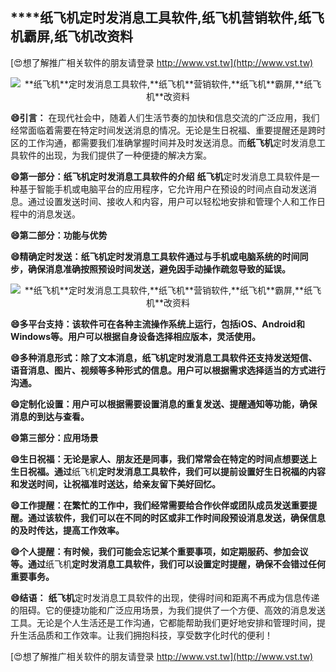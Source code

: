 ## ****纸飞机**定时发消息工具软件,**纸飞机**营销软件,**纸飞机**霸屏,**纸飞机**改资料**

[😍想了解推广相关软件的朋友请登录 http://www.vst.tw](http://www.vst.tw)

 <center><img src="https://vst.tw/MP4/tuiguang/png/3.png" alt="**纸飞机**定时发消息工具软件,**纸飞机**营销软件,**纸飞机**霸屏,**纸飞机**改资料"></center>

**😄引言：**
在现代社会中，随着人们生活节奏的加快和信息交流的广泛应用，我们经常面临着需要在特定时间发送消息的情况。无论是生日祝福、重要提醒还是跨时区的工作沟通，都需要我们准确掌握时间并及时发送消息。而**纸飞机**定时发消息工具软件的出现，为我们提供了一种便捷的解决方案。

**😄第一部分：**纸飞机**定时发消息工具软件的介绍**
**纸飞机**定时发消息工具软件是一种基于智能手机或电脑平台的应用程序，它允许用户在预设的时间点自动发送消息。通过设置发送时间、接收人和内容，用户可以轻松地安排和管理个人和工作日程中的消息发送。

**😄第二部分：功能与优势**

**😄精确定时发送：**纸飞机**定时发消息工具软件通过与手机或电脑系统的时间同步，确保消息准确按照预设时间发送，避免因手动操作疏忽导致的延误。**

 <center><img src="https://vst.tw/MP4/tuiguang/png/0.png" alt="**纸飞机**定时发消息工具软件,**纸飞机**营销软件,**纸飞机**霸屏,**纸飞机**改资料"></center>

**😄多平台支持：该软件可在各种主流操作系统上运行，包括iOS、Android和Windows等。用户可以根据自身设备选择相应版本，灵活使用。**

**😄多种消息形式：除了文本消息，**纸飞机**定时发消息工具软件还支持发送短信、语音消息、图片、视频等多种形式的信息。用户可以根据需求选择适当的方式进行沟通。**

**😄定制化设置：用户可以根据需要设置消息的重复发送、提醒通知等功能，确保消息的到达与查看。**

**😄第三部分：应用场景**

**😄生日祝福：无论是家人、朋友还是同事，我们常常会在特定的时间点想要送上生日祝福。通过**纸飞机**定时发消息工具软件，我们可以提前设置好生日祝福的内容和发送时间，让祝福准时送达，给亲友留下美好回忆。**

**😄工作提醒：在繁忙的工作中，我们经常需要给合作伙伴或团队成员发送重要提醒。通过该软件，我们可以在不同的时区或非工作时间段预设消息发送，确保信息的及时传达，提高工作效率。**

**😄个人提醒：有时候，我们可能会忘记某个重要事项，如定期服药、参加会议等。通过**纸飞机**定时发消息工具软件，我们可以设置定时提醒，确保不会错过任何重要事务。**

**😄结语：**
**纸飞机**定时发消息工具软件的出现，使得时间和距离不再成为信息传递的阻碍。它的便捷功能和广泛应用场景，为我们提供了一个方便、高效的消息发送工具。无论是个人生活还是工作沟通，它都能帮助我们更好地安排和管理时间，提升生活品质和工作效率。让我们拥抱科技，享受数字化时代的便利！

[😍想了解推广相关软件的朋友请登录 http://www.vst.tw](http://www.vst.tw)



